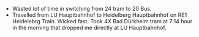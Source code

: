 - Wasted lot of time in switching from 24 tram to 20 Bus.
- Travelled from LU Hauptbahnhof to Heidelberg Hauptbahnhof on RE1 Heidelebrg Train. Wicked fast. Took 4X Bad Dürkheim tram at 7:14 hour in the morning that dropped me directly at LU Hauptbahnhof.